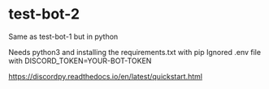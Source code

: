 # test-bot-2
Same as test-bot-1 but in python

Needs python3 and installing the requirements.txt with pip
Ignored .env file with DISCORD_TOKEN=YOUR-BOT-TOKEN

https://discordpy.readthedocs.io/en/latest/quickstart.html
